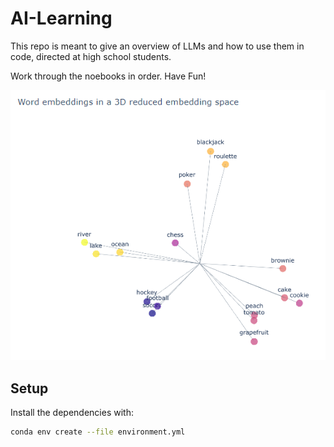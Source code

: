 # AI-Learning
This repo is meant to give an overview of LLMs and how to use them in code, directed at high school students.

Work through the noebooks in order. Have Fun!

![word embedding plot](img/word-embeddings.png)

## Setup
Install the dependencies with:
```bash
conda env create --file environment.yml
```